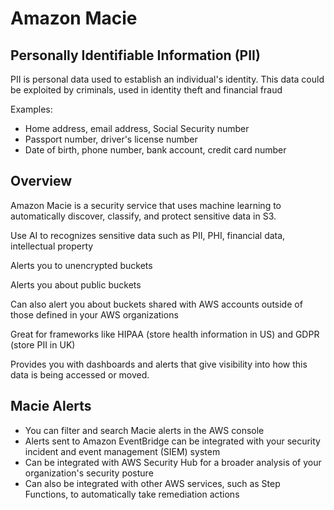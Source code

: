 # Amazon Macie 

## Personally Identifiable Information (PII)

PII is personal data used to establish an individual's identity. This data could be exploited by criminals, used in identity theft and financial fraud

Examples:
- Home address, email address, Social Security number
- Passport number, driver's license number
- Date of birth, phone number, bank account, credit card number

## Overview

Amazon Macie is a security service that uses machine learning to automatically discover, classify, and protect sensitive data in S3.

Use AI to recognizes sensitive data such as PII, PHI, financial data, intellectual property

Alerts you to unencrypted buckets

Alerts you about public buckets

Can also alert you about buckets shared with
AWS accounts outside of those defined in your
AWS organizations

Great for frameworks like HIPAA (store health information in US) and GDPR (store PII in UK)

Provides you with dashboards and alerts that give visibility into how this data is being accessed or moved.


## Macie Alerts

- You can filter and search Macie alerts in the AWS console
- Alerts sent to Amazon EventBridge can be integrated with your security incident and event management
(SIEM) system
- Can be integrated with AWS Security Hub for a broader analysis of your organization's security posture
- Can also be integrated with other AWS services, such as Step Functions, to automatically take remediation actions